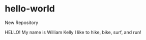 # hello-world
New Repository

HELLO!
My name is William Kelly
I like to hike, bike, surf, and run!

